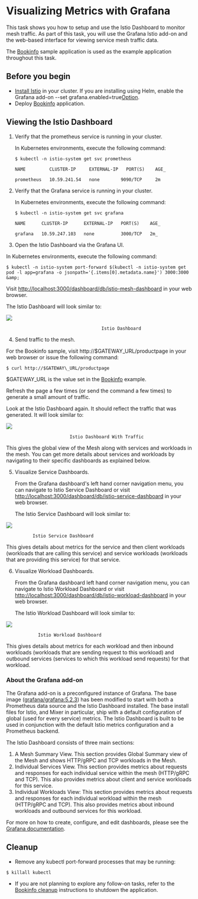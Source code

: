 #
# Visualizing Metrics with Grafana

This task shows you how to setup and use the Istio Dashboard to monitor mesh traffic. As part of this task, you will use the Grafana Istio add-on and the web-based interface for viewing service mesh traffic data.

The [Bookinfo](https://istio.io/docs/examples/bookinfo/) sample application is used as the example application throughout this task.

## **Before you begin**

- [Install Istio](https://istio.io/docs/setup) in your cluster. If you are installing using Helm, enable the Grafana add-on --set grafana.enabled=true[Option](https://istio.io/docs/reference/config/installation-options/).
- Deploy [Bookinfo](https://istio.io/docs/examples/bookinfo/) application.

## **Viewing the Istio Dashboard**

1. Verify that the prometheus service is running in your cluster.

    In Kubernetes environments, execute the following command:
    ```
    $ kubectl -n istio-system get svc prometheus
    ```
    ```
    NAME         CLUSTER-IP     EXTERNAL-IP   PORT(S)    AGE_

    prometheus   10.59.241.54   none        9090/TCP     2m
    ```
    
2. Verify that the Grafana service is running in your cluster.

   In Kubernetes environments, execute the following command:
   ```
   $ kubectl -n istio-system get svc grafana
   ```
   ```
   NAME      CLUSTER-IP      EXTERNAL-IP   PORT(S)    AGE_

   grafana   10.59.247.103   none          3000/TCP   2m_
   ```
   
3. Open the Istio Dashboard via the Grafana UI.

  In Kubernetes environments, execute the following command:
  
  ```
  $ kubectl -n istio-system port-forward $(kubectl -n istio-system get pod -l app=grafana -o jsonpath='{.items[0].metadata.name}') 3000:3000 &amp;
  ```
  
  Visit [http://localhost:3000/dashboard/db/istio-mesh-dashboard](http://localhost:3000/dashboard/db/istio-mesh-dashboard) in your web browser.

  The Istio Dashboard will look similar to:

 ![](https://istio.io/docs/tasks/telemetry/metrics/using-istio-dashboard/grafana-istio-dashboard.png)


                                        Istio Dashboard

4. Send traffic to the mesh.

  For the Bookinfo sample, visit http://$GATEWAY\_URL/productpage in your web browser or issue the following command:
  ```
  $ curl http://$GATEWAY\_URL/productpage
  ```
  $GATEWAY\_URL is the value set in the [Bookinfo](https://istio.io/docs/examples/bookinfo/) example.

  Refresh the page a few times (or send the command a few times) to generate a small amount of traffic.

  Look at the Istio Dashboard again. It should reflect the traffic that was generated. It will look similar to:

 ![](https://istio.io/docs/tasks/telemetry/metrics/using-istio-dashboard/dashboard-with-traffic.png)

                            Istio Dashboard With Traffic

  This gives the global view of the Mesh along with services and workloads in the mesh. You can get more details about services and workloads by navigating to their specific dashboards as explained below.

5. Visualize Service Dashboards.

   From the Grafana dashboard's left hand corner navigation menu, you can navigate to Istio Service Dashboard or visit [http://localhost:3000/dashboard/db/istio-service-dashboard](http://localhost:3000/dashboard/db/istio-service-dashboard) in your web browser.

   The Istio Service Dashboard will look similar to:

 ![](https://istio.io/docs/tasks/telemetry/metrics/using-istio-dashboard/istio-service-dashboard.png)

              Istio Service Dashboard

   This gives details about metrics for the service and then client workloads (workloads that are calling this service) and service workloads (workloads that are providing this service) for that service.

6. Visualize Workload Dashboards.

   From the Grafana dashboard left hand corner navigation menu, you can navigate to Istio Workload Dashboard or visit [http://localhost:3000/dashboard/db/istio-workload-dashboard](http://localhost:3000/dashboard/db/istio-workload-dashboard) in your web browser.

   The Istio Workload Dashboard will look similar to:

 ![](https://istio.io/docs/tasks/telemetry/metrics/using-istio-dashboard/istio-workload-dashboard.png)

                Istio Workload Dashboard

   This gives details about metrics for each workload and then inbound workloads (workloads that are sending request to this workload) and outbound services (services to which this workload send requests) for that workload.

### **About the Grafana add-on**

The Grafana add-on is a preconfigured instance of Grafana. The base image ([grafana/grafana:5.2.3](https://hub.docker.com/r/grafana/grafana/)) has been modified to start with both a Prometheus data source and the Istio Dashboard installed. The base install files for Istio, and Mixer in particular, ship with a default configuration of global (used for every service) metrics. The Istio Dashboard is built to be used in conjunction with the default Istio metrics configuration and a Prometheus backend.

The Istio Dashboard consists of three main sections:

1. A Mesh Summary View. This section provides Global Summary view of the Mesh and shows HTTP/gRPC and TCP workloads in the Mesh.
2. Individual Services View. This section provides metrics about requests and responses for each individual service within the mesh (HTTP/gRPC and TCP). This also provides metrics about client and service workloads for this service.
3. Individual Workloads View: This section provides metrics about requests and responses for each individual workload within the mesh (HTTP/gRPC and TCP). This also provides metrics about inbound workloads and outbound services for this workload.

For more on how to create, configure, and edit dashboards, please see the [Grafana documentation](https://docs.grafana.org/).

## **Cleanup**

- Remove any kubectl port-forward processes that may be running:
```
$ killall kubectl
```
- If you are not planning to explore any follow-on tasks, refer to the [Bookinfo cleanup](https://istio.io/docs/examples/bookinfo/#cleanup) instructions to shutdown the application.
